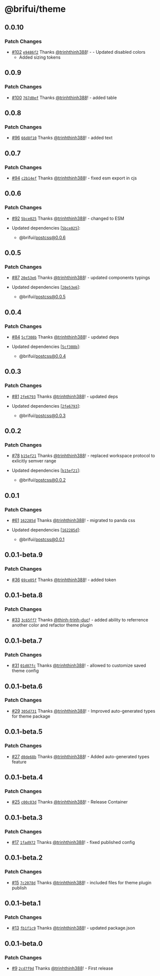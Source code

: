 # @brifui/theme

## 0.0.10

### Patch Changes

- [#102](https://github.com/brifui-org/brif-ui/pull/102) [`e9486f2`](https://github.com/brifui-org/brif-ui/commit/e9486f205a90cf0615cb694b989b37c9d4dd76ad) Thanks [@trinhthinh388](https://github.com/trinhthinh388)! - - Updated disabled colors
  - Added sizing tokens

## 0.0.9

### Patch Changes

- [#100](https://github.com/brifui-org/brif-ui/pull/100) [`767d0ef`](https://github.com/brifui-org/brif-ui/commit/767d0ef50ac4113eac4d6c47231eabbdbbe85031) Thanks [@trinhthinh388](https://github.com/trinhthinh388)! - added table

## 0.0.8

### Patch Changes

- [#96](https://github.com/brifui-org/brif-ui/pull/96) [`66d8f10`](https://github.com/brifui-org/brif-ui/commit/66d8f108414b12f9949cede9d1e511ad47106e49) Thanks [@trinhthinh388](https://github.com/trinhthinh388)! - added text

## 0.0.7

### Patch Changes

- [#94](https://github.com/brifui-org/brif-ui/pull/94) [`c2b14ef`](https://github.com/brifui-org/brif-ui/commit/c2b14ef4684547d762aeab7eb7ec49e8f3916411) Thanks [@trinhthinh388](https://github.com/trinhthinh388)! - fixed esm export in cjs

## 0.0.6

### Patch Changes

- [#92](https://github.com/brifui-org/brif-ui/pull/92) [`5bce025`](https://github.com/brifui-org/brif-ui/commit/5bce02559136edf820f3f63149f9723785edae0a) Thanks [@trinhthinh388](https://github.com/trinhthinh388)! - changed to ESM

- Updated dependencies [[`5bce025`](https://github.com/brifui-org/brif-ui/commit/5bce02559136edf820f3f63149f9723785edae0a)]:
  - @brifui/postcss@0.0.6

## 0.0.5

### Patch Changes

- [#87](https://github.com/brifui-org/brif-ui/pull/87) [`20e53e6`](https://github.com/brifui-org/brif-ui/commit/20e53e639964c00de5c4bc521e8e3ae92696b61f) Thanks [@trinhthinh388](https://github.com/trinhthinh388)! - updated components typings

- Updated dependencies [[`20e53e6`](https://github.com/brifui-org/brif-ui/commit/20e53e639964c00de5c4bc521e8e3ae92696b61f)]:
  - @brifui/postcss@0.0.5

## 0.0.4

### Patch Changes

- [#84](https://github.com/brifui-org/brif-ui/pull/84) [`5cf308b`](https://github.com/brifui-org/brif-ui/commit/5cf308b829211a89514a0a807fbd8461cccb8877) Thanks [@trinhthinh388](https://github.com/trinhthinh388)! - updated deps

- Updated dependencies [[`5cf308b`](https://github.com/brifui-org/brif-ui/commit/5cf308b829211a89514a0a807fbd8461cccb8877)]:
  - @brifui/postcss@0.0.4

## 0.0.3

### Patch Changes

- [#81](https://github.com/brifui-org/brif-ui/pull/81) [`2fe6793`](https://github.com/brifui-org/brif-ui/commit/2fe6793644c12433613c453c113453631e5d2b57) Thanks [@trinhthinh388](https://github.com/trinhthinh388)! - updated deps

- Updated dependencies [[`2fe6793`](https://github.com/brifui-org/brif-ui/commit/2fe6793644c12433613c453c113453631e5d2b57)]:
  - @brifui/postcss@0.0.3

## 0.0.2

### Patch Changes

- [#78](https://github.com/brifui-org/brif-ui/pull/78) [`b15ef21`](https://github.com/brifui-org/brif-ui/commit/b15ef211d2d3a971e45515ec0295b20d1a52ede9) Thanks [@trinhthinh388](https://github.com/trinhthinh388)! - replaced workspace protocol to exlicitly semver range

- Updated dependencies [[`b15ef21`](https://github.com/brifui-org/brif-ui/commit/b15ef211d2d3a971e45515ec0295b20d1a52ede9)]:
  - @brifui/postcss@0.0.2

## 0.0.1

### Patch Changes

- [#61](https://github.com/brifui-org/brif-ui/pull/61) [`162285d`](https://github.com/brifui-org/brif-ui/commit/162285da871b608ff8882167e3bbab9f8d8d3908) Thanks [@trinhthinh388](https://github.com/trinhthinh388)! - migrated to panda css

- Updated dependencies [[`162285d`](https://github.com/brifui-org/brif-ui/commit/162285da871b608ff8882167e3bbab9f8d8d3908)]:
  - @brifui/postcss@0.0.1

## 0.0.1-beta.9

### Patch Changes

- [#36](https://github.com/brifui-org/brif-ui/pull/36) [`69ce05f`](https://github.com/brifui-org/brif-ui/commit/69ce05f89c017c2a2488a61728c9e0f0c0aeb931) Thanks [@trinhthinh388](https://github.com/trinhthinh388)! - added token

## 0.0.1-beta.8

### Patch Changes

- [#33](https://github.com/brifui-org/brif-ui/pull/33) [`3c65ff7`](https://github.com/brifui-org/brif-ui/commit/3c65ff7cdee2d735da9d5ee12a528ff399b43453) Thanks [@thinh-trinh-duc](https://github.com/thinh-trinh-duc)! - added ability to referrence another color and refactor theme plugin

## 0.0.1-beta.7

### Patch Changes

- [#31](https://github.com/brifui-org/brif-ui/pull/31) [`01d07fc`](https://github.com/brifui-org/brif-ui/commit/01d07fcd65eb9c516e9ec0aad83e822bd210aba3) Thanks [@trinhthinh388](https://github.com/trinhthinh388)! - allowed to customize saved theme config

## 0.0.1-beta.6

### Patch Changes

- [#29](https://github.com/brifui-org/brif-ui/pull/29) [`305d731`](https://github.com/brifui-org/brif-ui/commit/305d731df9b2d863515be9f88d17f2517e4a5bd0) Thanks [@trinhthinh388](https://github.com/trinhthinh388)! - Improved auto-generated types for theme package

## 0.0.1-beta.5

### Patch Changes

- [#27](https://github.com/brifui-org/brif-ui/pull/27) [`d0de68b`](https://github.com/brifui-org/brif-ui/commit/d0de68b19ab180b9d086f4d36b8ea42f02efa284) Thanks [@trinhthinh388](https://github.com/trinhthinh388)! - Added auto-generated types feature

## 0.0.1-beta.4

### Patch Changes

- [#25](https://github.com/brifui-org/brif-ui/pull/25) [`c00c03d`](https://github.com/brifui-org/brif-ui/commit/c00c03d17b1230204b0f5b2a82968aa8bd4cc5fa) Thanks [@trinhthinh388](https://github.com/trinhthinh388)! - Release Container

## 0.0.1-beta.3

### Patch Changes

- [#17](https://github.com/brifui-org/brif-ui/pull/17) [`1fad972`](https://github.com/brifui-org/brif-ui/commit/1fad97278c293ec7a6ac0569b4d4a950ca51b15b) Thanks [@trinhthinh388](https://github.com/trinhthinh388)! - fixed published config

## 0.0.1-beta.2

### Patch Changes

- [#15](https://github.com/brifui-org/brif-ui/pull/15) [`7c2078d`](https://github.com/brifui-org/brif-ui/commit/7c2078d290c933ea62da6ae42836e050ee366af9) Thanks [@trinhthinh388](https://github.com/trinhthinh388)! - included files for theme plugin publish

## 0.0.1-beta.1

### Patch Changes

- [#13](https://github.com/brifui-org/brif-ui/pull/13) [`fb1f1c9`](https://github.com/brifui-org/brif-ui/commit/fb1f1c9f5fdcb9958cde58efaf209194e5e68a11) Thanks [@trinhthinh388](https://github.com/trinhthinh388)! - updated package.json

## 0.0.1-beta.0

### Patch Changes

- [#9](https://github.com/brifui-org/brif-ui/pull/9) [`2cd7f9d`](https://github.com/brifui-org/brif-ui/commit/2cd7f9d221d4f3b454752143b58fa3bc868fdd8c) Thanks [@trinhthinh388](https://github.com/trinhthinh388)! - First release
